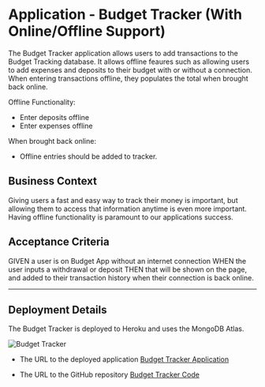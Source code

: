 # Application - Budget Tracker (With Online/Offline Support)

The Budget Tracker application allows users to add transactions to the Budget Tracking database. It allows offline feaures such as allowing users to add expenses and deposits to their budget with or without a connection. When entering transactions offline, they populates the total when brought back online.

Offline Functionality:

  * Enter deposits offline
  * Enter expenses offline

When brought back online:

  * Offline entries should be added to tracker.


## Business Context

Giving users a fast and easy way to track their money is important, but allowing them to access that information anytime is even more important. Having offline functionality is paramount to our applications success.


## Acceptance Criteria
GIVEN a user is on Budget App without an internet connection
WHEN the user inputs a withdrawal or deposit
THEN that will be shown on the page, and added to their transaction history when their connection is back online.

- - -

## Deployment Details

The Budget Tracker is deployed to Heroku and uses the MongoDB Atlas. 

![Budget Tracker](./images/application.jpg)

* The URL to the deployed application [Budget Tracker Application](https://<xxx>.herokuapp.com/) 

* The URL to the GitHub repository [Budget Tracker Code](https://github.com/nataliapost11/hw-budget-tracker/) 